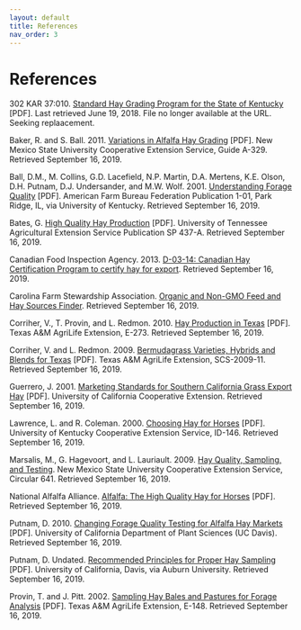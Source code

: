 ```yaml
---
layout: default
title: References
nav_order: 3
---
```

# References

302 KAR 37:010. [Standard Hay Grading Program for the State of Kentucky](http://www.lrc.state.ky.us/kar/302/037/010.pdf) \[PDF\]. Last retrieved June 19, 2018. File no longer available at the URL. Seeking replaacement.

Baker, R. and S. Ball. 2011. [Variations in Alfalfa Hay Grading](http://lubbock.tamu.edu/files/2011/10/nmsugrading_10.pdf) \[PDF\]. New Mexico State University Cooperative Extension Service, Guide A-329. Retrieved September 16, 2019.
  
Ball, D.M., M. Collins, G.D. Lacefield, N.P. Martin, D.A. Mertens, K.E. Olson, D.H. Putnam, D.J. Undersander, and M.W. Wolf. 2001. [Understanding Forage Quality](https://forages.ca.uky.edu/files/foragequality.pdf) \[PDF\]. American Farm Bureau Federation Publication 1-01, Park Ridge, IL, via University of Kentucky. Retrieved September 16, 2019.
  
Bates, G. [High Quality Hay Production](http://shelbycountytn.gov/DocumentCenter/Home/View/1183) \[PDF\]. University of Tennessee Agricultural Extension Service Publication SP 437-A. Retrieved September 16, 2019.</p>
  
Canadian Food Inspection Agency. 2013. [D-03-14: Canadian Hay Certification Program to certify hay for export](http://www.inspection.gc.ca/plants/plant-protection/directives/grains-and-field-crops/d-03-14/eng/1323829800901/1323829873124). Retrieved September 16, 2019.
  
Carolina Farm Stewardship Association. [Organic and Non-GMO Feed and Hay Sources Finder](https://www.carolinafarmstewards.org/organic-and-non-gmo-feed-and-hay-sources-for-the-carolinas). Retrieved September 16, 2019.
  
Corriher, V., T. Provin, and L. Redmon. 2010. [Hay Production in Texas](http://soiltesting.tamu.edu/publications/E-273.pdf) \[PDF\]. Texas A&M AgriLife Extension, E-273. Retrieved September 16, 2019.
  
Corriher, V. and L. Redmon. 2009. [Bermudagrass Varieties, Hybrids and Blends for Texas](http://publications.tamu.edu/FORAGE/PUB_forage_Bermudagrass%20Varieties.pdf) \[PDF\]. Texas A&M AgriLife Extension, SCS-2009-11. Retrieved September 16, 2019.
  
Guerrero, J. 2001. [Marketing Standards for Southern California Grass Export Hay](http://alfalfa.ucdavis.edu/+symposium/proceedings/2001/01-207.pdf) \[PDF\]. University of California Cooperative Extension. Retrieved September 16, 2019.
  
Lawrence, L. and R. Coleman. 2000. [Choosing Hay for Horses](http://www2.ca.uky.edu/agcomm/pubs/id/id146/id146.pdf) \[PDF\]. University of Kentucky Cooperative Extension Service, ID-146. Retrieved September 16, 2019.
  
Marsalis, M., G. Hagevoort, and L. Lauriault. 2009. [Hay Quality, Sampling, and Testing](http://aces.nmsu.edu/pubs/_circulars/CR641/). New Mexico State University Cooperative Extension Service, Circular 641. Retrieved September 16, 2019.
  
National Alfalfa Alliance. [Alfalfa: The High Quality Hay for Horses](http://www.alfalfa.org/pdf/Alfalfa%20for%20Horses%20(low%20res).pdf) \[PDF\]. Retrieved September 16, 2019.
  
Putnam, D. 2010. [Changing Forage Quality Testing for Alfalfa Hay Markets](http://alfalfa.ucdavis.edu/+symposium/2010/files/talks/CAS24_PutnamQualityMarkets.pdf) \[PDF\]. University of California Department of Plant Sciences (UC Davis). Retrieved September 16, 2019.
  
Putnam, D. Undated. [Recommended Principles for Proper Hay Sampling](https://ssl.acesag.auburn.edu/anr/forages/documents/hayprotocol.pdf) \[PDF\]. University of California, Davis, via Auburn University. Retrieved September 16, 2019.
  
Provin, T. and J. Pitt. 2002. [Sampling Hay Bales and Pastures for Forage Analysis](http://ward.agrilife.org/files/2011/07/tmppdfs_45776-e148.pdf) \[PDF\]. Texas A&M AgriLife Extension, E-148. Retrieved September 16, 2019.
